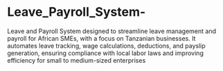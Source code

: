# Leave_Payroll_System-

Leave and Payroll System designed to streamline leave management and payroll for African SMEs, with a focus on Tanzanian businesses. It automates leave tracking, wage calculations, deductions, and payslip generation, ensuring compliance with local labor laws and improving efficiency for small to medium-sized enterprises
